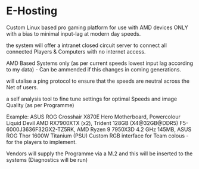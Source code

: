 # E-Hosting
Custom Linux based pro gaming platform for use with AMD devices ONLY with a bias to minimal input-lag at modern day speeds.

the system will offer a intranet closed circuit server to connect all connected Players & Computers with no internet access.

AMD Based Systems only (as per current speeds lowest input lag according to my data) - Can be ammended if this changes in coming generations.

will utalise a ping protocol to ensure that the speeds are neutral across the Net of users.

a self analysis tool to fine tune settings for optimal Speeds and image Quality (as per Programme)

Example: ASUS ROG Crosshair X870E Hero Motherboard, Powercolour Liquid Devil AMD RX7900XTX (x2), Trident 128GB (X4@32GB@DDR5) F5-6000J3636F32GX2-TZ5RK, AMD Ryzen 9 7950X3D 4.2 GHz 145MB, ASUS ROG Thor 1600W Titanium (PSU) 
Custom RGB interface for Team colous - for the players to implement.

Vendors will supply the Programme via a M.2 and this will be inserted to the systems (Diagnostics will be run)
